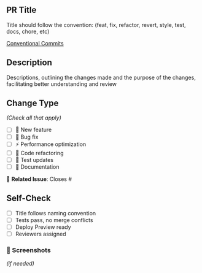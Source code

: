 ## PR Title
Title should follow the convention: 
(feat, fix, refactor, revert, style, test, docs, chore, etc) 

[Conventional Commits](https://www.conventionalcommits.org/en/v1.0.0/)  

## Description 
Descriptions, outlining the changes made and the purpose of the changes, facilitating better understanding and review

##  Change Type  
_(Check all that apply)_  
- [ ] 🌟 New feature  
- [ ] 🐜 Bug fix  
- [ ] ⚡ Performance optimization  
- [ ] 🌿 Code refactoring  
- [ ] 🧪 Test updates  
- [ ] 📖 Documentation  

🔗 **Related Issue**: Closes # 

## Self-Check
- [ ] Title follows naming convention  
- [ ] Tests pass, no merge conflicts 
- [ ] Deploy Preview ready
- [ ] Reviewers assigned

### 📸 Screenshots  
_(if needed)_  
